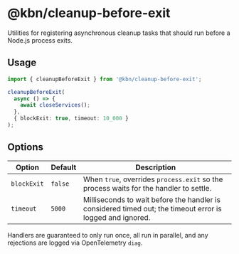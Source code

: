 # @kbn/cleanup-before-exit

Utilities for registering asynchronous cleanup tasks that should run before a Node.js process exits.

## Usage

```ts
import { cleanupBeforeExit } from '@kbn/cleanup-before-exit';

cleanupBeforeExit(
  async () => {
    await closeServices();
  },
  { blockExit: true, timeout: 10_000 }
);
```

## Options

| Option      | Default | Description                                                                                               |
| ----------- | ------- | --------------------------------------------------------------------------------------------------------- |
| `blockExit` | `false` | When `true`, overrides `process.exit` so the process waits for the handler to settle.                     |
| `timeout`   | `5000`  | Milliseconds to wait before the handler is considered timed out; the timeout error is logged and ignored. |

Handlers are guaranteed to only run once, all run in parallel, and any rejections are logged via OpenTelemetry `diag`.
